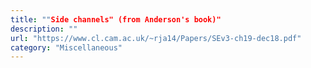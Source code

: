 ```yaml
---
title: ""Side channels" (from Anderson's book)"
description: ""
url: "https://www.cl.cam.ac.uk/~rja14/Papers/SEv3-ch19-dec18.pdf"
category: "Miscellaneous"
---
```

